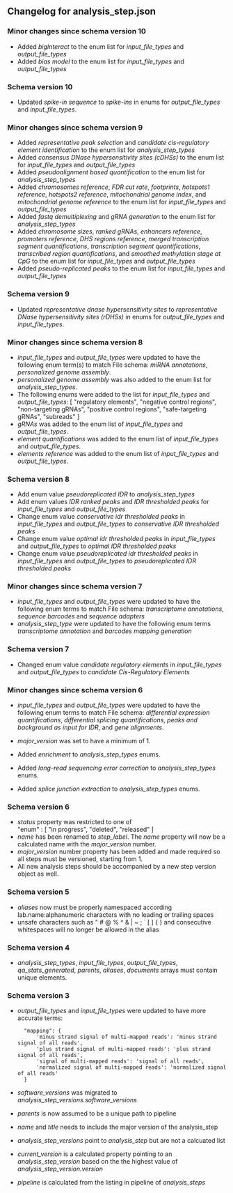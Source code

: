 ## Changelog for analysis_step.json

### Minor changes since schema version 10
* Added *bigInteract* to the enum list for *input_file_types* and *output_file_types*
* Added *bias model* to the enum list for *input_file_types* and *output_file_types*

### Schema version 10
* Updated *spike-in sequence* to *spike-ins* in enums for *output_file_types* and *input_file_types*.

### Minor changes since schema version 9
* Added *representative peak selection* and *candidate cis-regulatory element identification* to the enum list for *analysis_step_types*
* Added *consensus DNase hypersensitivity sites (cDHSs)* to the enum list for *input_file_types* and *output_file_types*
* Added *pseudoalignment based quantification* to the enum list for *analysis_step_types*
* Added *chromosomes reference*, *FDR cut rate*, *footprints*, *hotspots1 reference*, *hotspots2 reference*, *mitochondrial genome index*, and *mitochondrial genome reference* to the enum list for *input_file_types* and *output_file_types*
* Added *fastq demultiplexing* and *gRNA generation* to the enum list for *analysis_step_types*
* Added *chromosome sizes*, *ranked gRNAs*, *enhancers reference*, *promoters reference*, *DHS regions reference*, *merged transcription segment quantifications*, *transcription segment quantifications*, *transcribed region quantifications*, and *smoothed methylation stage at CpG* to the enum list for *input_file_types* and *output_file_types*
* Added *pseudo-replicated peaks* to the enum list for *input_file_types* and *output_file_types*

### Schema version 9
* Updated *representative dnase hypersensitivity sites* to *representative DNase hypersensitivity sites (rDHSs)* in enums for *output_file_types* and *input_file_types*.

### Minor changes since schema version 8
* *input_file_types* and *output_file_types* were updated to have the following enum term(s) to match File schema: *miRNA annotations*, *personalized genome assembly*.
* *personalized genome assembly* was also added to the enum list for *analysis_step_types*.
* The following enums were added to the list for *input_file_types* and *output_file_types*:
        [
            "regulatory elements",
            "negative control regions",
            "non-targeting gRNAs",
            "positive control regions",
            "safe-targeting gRNAs",
            "subreads"
        ]
* *gRNAs* was added to the enum list of *input_file_types* and *output_file_types*.
* *element quantifications* was added to the enum list of *input_file_types* and *output_file_types*.
* *elements reference* was added to the enum list of *input_file_types* and *output_file_types*.

### Schema version 8

* Add enum value *pseudoreplicated IDR* to *analysis_step_types*
* Add enum values *IDR ranked peaks* and *IDR thresholded peaks* for *input_file_types* and *output_file_types*
* Change enum value *conservative idr thresholded peaks* in *input_file_types* and *output_file_types* to *conservative IDR thresholded peaks*
* Change enum value *optimal idr thresholded peaks* in *input_file_types* and *output_file_types* to *optimal IDR thresholded peaks*
* Change enum value *pseudoreplicated idr thresholded peaks* in *input_file_types* and *output_file_types* to *pseudoreplicated IDR thresholded peaks*

### Minor changes since schema version 7

* *input_file_types* and *output_file_types* were updated to have the following enum terms to match File schema: *transcriptome annotations*, *sequence barcodes* and *sequence adapters*
* *analysis_step_type* were updated to have the following enum terms *transcriptome annotation* and *barcodes mapping generation*

### Schema version 7

* Changed enum value *candidate regulatory elements* in *input_file_types* and *output_file_types* to *candidate Cis-Regulatory Elements*

### Minor changes since schema version 6

* *input_file_types* and *output_file_types* were updated to have the following enum terms to match File schema: *differential expression quantifications*, *differential splicing quantifications*, *peaks and background as input for IDR*, and *gene alignments*.

* *major_version* was set to have a minimum of 1.

* Added *enrichment* to *analysis_step_types* enums.

* Added *long-read sequencing error correction* to *analysis_step_types* enums.

* Added *splice junction extraction* to *analysis_step_types* enums.

### Schema version 6

* *status* property was restricted to one of  
    "enum" : [
        "in progress",
        "deleted",
        "released"
    ]
* *name* has been renamed to *step_label*. The *name* property will now be a calculated name with the *major_version* number.
* *major_version* number property has been added and made required so all steps must be versioned, starting from 1.
* All new analysis steps should be accompanied by a new step version object as well.


### Schema version 5

* *aliases* now must be properly namespaced according lab.name:alphanumeric characters with no leading or trailing spaces
* unsafe characters such as " # @ % ^ & | ~ ; ` [ ] { } and consecutive whitespaces will no longer be allowed in the alias

### Schema version 4

* *analysis_step_types*, *input_file_types*, *output_file_types*, *qa_stats_generated*, *parents*, *aliases*, *documents* arrays must contain unique elements.

### Schema version 3

* *output_file_types* and *input_file_types* were updated to have more accurate terms:

        "mapping": {
            'minus strand signal of multi-mapped reads': 'minus strand signal of all reads',
            'plus strand signal of multi-mapped reads': 'plus strand signal of all reads',
            'signal of multi-mapped reads': 'signal of all reads',
            'normalized signal of multi-mapped reads': 'normalized signal of all reads'
        }
* *software_versions* was migrated to *analysis_step_versions.software_versions*
* *parents* is now assumed to be a unique path to pipeline
* *name* and *title* needs to include the major version of the analysis_step
* *analysis_step_versions* point to *analysis_step* but are not a calcuated list
* *current_version* is a calculated property pointing to an *analysis_step_version* based on the the highest value of *analysis_step_version.version*
* *pipeline* is calculated from the listing in pipeline of *analysis_steps*

